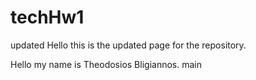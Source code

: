 # techHw1
 updated
Hello this is the updated page for the repository. 

Hello my name is Theodosios Bligiannos. 
 main
